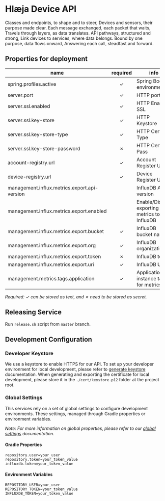 # Hlæja Device API

Classes and endpoints, to shape and to steer, Devices and sensors, their purpose made clear. Each message exchanged, each packet that waits, Travels through layers, as data translates. API pathways, structured and strong, Link devices to services, where data belongs. Bound by one purpose, data flows onward, Answering each call, steadfast and forward.

## Properties for deployment

| name                                         | required | info                                         |
|----------------------------------------------|:--------:|----------------------------------------------|
| spring.profiles.active                       | &check;  | Spring Boot environment                      |
| server.port                                  | &check;  | HTTP port                                    |
| server.ssl.enabled                           | &check;  | HTTP Enable SSL                              |
| server.ssl.key-store                         | &check;  | HTTP Keystore                                |
| server.ssl.key-store-type                    | &check;  | HTTP Cert Type                               |
| server.ssl.key-store-password                | &cross;  | HTTP Cert Pass                               |
| account-registry.url                         | &check;  | Account Register URL                         |
| device-registry.url                          | &check;  | Device Register URL                          |
| management.influx.metrics.export.api-version |          | InfluxDB API version                         |
| management.influx.metrics.export.enabled     |          | Enable/Disable exporting metrics to InfluxDB |
| management.influx.metrics.export.bucket      | &check;  | InfluxDB bucket name                         |
| management.influx.metrics.export.org         | &check;  | InfluxDB organization                        |
| management.influx.metrics.export.token       | &cross;  | InfluxDB token                               |
| management.influx.metrics.export.uri         | &check;  | InfluxDB URL                                 |
| management.metrics.tags.application          | &check;  | Application instance tag for metrics         |

*Required: &check; can be stored as text, and &cross; need to be stored as secret.*

## Releasing Service

Run `release.sh` script from `master` branch.

## Development Configuration

### Developer Keystore

We use a keystore to enable HTTPS for our API. To set up your developer environment for local development, please refer to [generate keystore](https://github.com/swordsteel/hlaeja-development/blob/master/doc/keystore.md) documentation. When generating and exporting the certificate for local development, please store it in the `./cert/keystore.p12` folder at the project root.

### Global Settings

This services rely on a set of global settings to configure development environments. These settings, managed through Gradle properties or environment variables.

*Note: For more information on global properties, please refer to our [global settings](https://github.com/swordsteel/hlaeja-development/blob/master/doc/global_settings.md) documentation.*

#### Gradle Properties

```properties
repository.user=your_user
repository.token=your_token_value
influxdb.token=your_token_value
```

#### Environment Variables

```properties
REPOSITORY_USER=your_user
REPOSITORY_TOKEN=your_token_value
INFLUXDB_TOKEN=your_token_value
```
